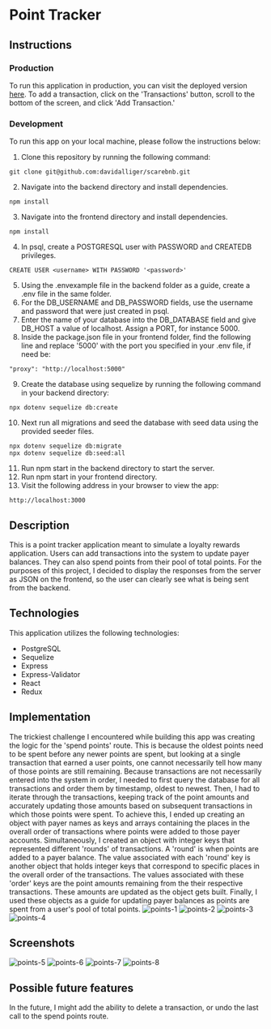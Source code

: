 # Point Tracker
## Instructions
### Production
To run this application in production, you can visit the deployed version <a href="https://point-tracker-app.herokuapp.com" target="_blank">here</a>.
To add a transaction, click on the 'Transactions' button, scroll to the bottom of the screen, and click 'Add Transaction.'
### Development
To run this app on your local machine, please follow the instructions below:
1. Clone this repository by running the following command:
```
git clone git@github.com:davidalliger/scarebnb.git
```
2. Navigate into the backend directory and install dependencies.
```
npm install
```
3. Navigate into the frontend directory and install dependencies.
```
npm install
```
4. In psql, create a POSTGRESQL user with PASSWORD and CREATEDB privileges.
```
CREATE USER <username> WITH PASSWORD '<password>'
```
5. Using the .envexample file in the backend folder as a guide, create a .env file in the same folder.
6. For the DB_USERNAME and DB_PASSWORD fields, use the username and password that were just created in psql.
7. Enter the name of your database into the DB_DATABASE field and give DB_HOST a value of localhost. Assign a PORT, for instance 5000.
8. Inside the package.json file in your frontend folder, find the following line and replace '5000' with the port you specified in your .env file, if need be:
```
"proxy": "http://localhost:5000"
```
9. Create the database using sequelize by running the following command in your backend directory:
```
npx dotenv sequelize db:create
```
10. Next run all migrations and seed the database with seed data using the provided seeder files.
```
npx dotenv sequelize db:migrate
npx dotenv sequelize db:seed:all
```
11. Run npm start in the backend directory to start the server.
12. Run npm start in your frontend directory.
13. Visit the following address in your browser to view the app:
```
http://localhost:3000
```
## Description
This is a point tracker application meant to simulate a loyalty rewards application. Users can add transactions into the system to update payer balances. They can also spend points from their pool of total points. For the purposes of this project, I decided to display the responses from the server as JSON on the frontend, so the user can clearly see what is being sent from the backend.
## Technologies
This application utilizes the following technologies:
- PostgreSQL
- Sequelize
- Express
- Express-Validator
- React
- Redux
## Implementation
The trickiest challenge I encountered while building this app was creating the logic for the 'spend points' route. This is because the oldest points need to be spent before any newer points are spent, but looking at a single transaction that earned a user points, one cannot necessarily tell how many of those points are still remaining. Because transactions are not necessarily entered into the system in order, I needed to first query the database for all transactions and order them by timestamp, oldest to newest. Then, I had to iterate through the transactions, keeping track of the point amounts and accurately updating those amounts based on subsequent transactions in which those points were spent. To achieve this, I ended up creating an object with payer names as keys and arrays containing the places in the overall order of transactions where points were added to those payer accounts. Simultaneously, I created an object with integer keys that represented different 'rounds' of transactions. A 'round' is when points are added to a payer balance. The value associated with each 'round' key is another object that holds integer keys that correspond to specific places in the overall order of the transactions. The values associated with these 'order' keys are the point amounts remaining from the their respective transactions. These amounts are updated as the object gets built. Finally, I used these objects as a guide for updating payer balances as points are spent from a user's pool of total points.
![points-1](https://user-images.githubusercontent.com/88861592/170299313-9a94962a-e539-43b4-80f1-16fddcd8c421.PNG)
![points-2](https://user-images.githubusercontent.com/88861592/170299416-0284625b-5e6b-4ecf-8efe-51500bdce1cf.PNG)
![points-3](https://user-images.githubusercontent.com/88861592/170299489-1045f40e-724c-4acc-9c58-bf46a1f4df20.PNG)
![points-4](https://user-images.githubusercontent.com/88861592/170299560-8684709d-61f2-4fe2-b8d5-452e813217e0.PNG)
## Screenshots
![points-5](https://user-images.githubusercontent.com/88861592/170304193-2bead6b7-1927-4406-981b-ec551e9d6697.PNG)
![points-6](https://user-images.githubusercontent.com/88861592/170304255-afcaad45-f716-4acc-b464-fb0e1ea2d82e.PNG)
![points-7](https://user-images.githubusercontent.com/88861592/170304328-2971c65e-9d9b-4884-a0be-e7a57ce3e973.PNG)
![points-8](https://user-images.githubusercontent.com/88861592/170304405-35ca9066-fbde-4a40-bdec-f4e9a71adc5d.PNG)
## Possible future features
In the future, I might add the ability to delete a transaction, or undo the last call to the spend points route.
